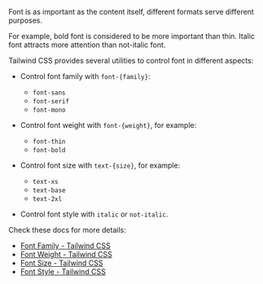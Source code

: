 Font is as important as the content itself, different formats serve different purposes.

For example, bold font is considered to be more important than thin. Italic font attracts more attention than not-italic font.

Tailwind CSS provides several utilities to control font in different aspects:

- Control font family with `font-{family}`:
  - `font-sans`
  - `font-serif`
  - `font-mono`

- Control font weight with `font-{weight}`, for example:
  - `font-thin`
  - `font-bold`

- Control font size with `text-{size}`, for example:
  - `text-xs`
  - `text-base`
  - `text-2xl` 

- Control font style with `italic` or `not-italic`.


Check these docs for more details:
- [Font Family - Tailwind CSS](https://tailwindcss.com/docs/font-family)
- [Font Weight - Tailwind CSS](https://tailwindcss.com/docs/font-weight)
- [Font Size - Tailwind CSS](https://tailwindcss.com/docs/font-size)
- [Font Style - Tailwind CSS](https://tailwindcss.com/docs/font-style)
